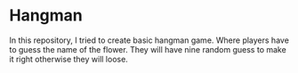 # Hangman 
In this repository, I tried to create basic hangman game. Where players have to guess the name of the flower. They will have nine random guess to make it right otherwise they will loose. 
